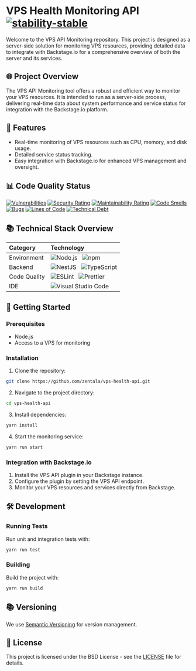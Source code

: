 # VPS Health Monitoring API [![stability-stable](https://img.shields.io/badge/stability-stable-green.svg)](https://github.com/emersion/stability-badges#stable)

Welcome to the VPS API Monitoring repository. This project is designed as a server-side solution for monitoring VPS resources, providing detailed data to integrate with Backstage.io for a comprehensive overview of both the server and its services.

## 🌐 Project Overview

The VPS API Monitoring tool offers a robust and efficient way to monitor your VPS resources. It is intended to run as a server-side process, delivering real-time data about system performance and service status for integration with the Backstage.io platform.

## 🚀 Features

- Real-time monitoring of VPS resources such as CPU, memory, and disk usage.
- Detailed service status tracking.
- Easy integration with Backstage.io for enhanced VPS management and oversight.

## 📊 Code Quality Status

[![Vulnerabilities](https://sonarcloud.io/api/project_badges/measure?project=zentala_vps-health-api&metric=vulnerabilities)](https://sonarcloud.io/summary/new_code?id=zentala_vps-health-api)
[![Security Rating](https://sonarcloud.io/api/project_badges/measure?project=zentala_vps-health-api&metric=security_rating)](https://sonarcloud.io/summary/new_code?id=zentala_vps-health-api)
[![Maintainability Rating](https://sonarcloud.io/api/project_badges/measure?project=zentala_vps-health-api&metric=sqale_rating)](https://sonarcloud.io/summary/new_code?id=zentala_vps-health-api)
[![Code Smells](https://sonarcloud.io/api/project_badges/measure?project=zentala_vps-health-api&metric=code_smells)](https://sonarcloud.io/summary/new_code?id=zentala_vps-health-api)
[![Bugs](https://sonarcloud.io/api/project_badges/measure?project=zentala_vps-health-api&metric=bugs)](https://sonarcloud.io/summary/new_code?id=zentala_vps-health-api)
[![Lines of Code](https://sonarcloud.io/api/project_badges/measure?project=zentala_vps-health-api&metric=ncloc)](https://sonarcloud.io/summary/new_code?id=zentala_vps-health-api)
[![Technical Debt](https://sonarcloud.io/api/project_badges/measure?project=zentala_vps-health-api&metric=sqale_index)](https://sonarcloud.io/summary/new_code?id=zentala_vps-health-api)

## 📚 Technical Stack Overview

| Category    | Technology  |
| :---------- | :---------- |
| Environment | ![Node.js](https://img.shields.io/badge/-Node.js-339933?logo=nodedotjs&logoColor=white) &nbsp; ![npm](https://img.shields.io/badge/-npm-CB3837?logo=npm&logoColor=white) |
| Backend     | ![NestJS](https://img.shields.io/badge/-NestJS-ea2845.svg?logo=nestjs) &nbsp; ![TypeScript](https://img.shields.io/badge/-TypeScript-3178C6?logo=typescript&logoColor=white) |
| Code Quality | ![ESLint](https://img.shields.io/badge/-ESLint-4B32C3?logo=eslint&logoColor=white) &nbsp; ![Prettier](https://img.shields.io/badge/-Prettier-F7B93E?logo=prettier&logoColor=black) |
| IDE         | ![Visual Studio Code](https://img.shields.io/badge/-VisualStudioCode-007ACC?logo=visualstudiocode&logoColor=white) |

## 🚀 Getting Started

### Prerequisites

- Node.js
- Access to a VPS for monitoring

### Installation

1. Clone the repository:

```bash
git clone https://github.com/zentala/vps-health-api.git
```

2. Navigate to the project directory:
```bash
cd vps-health-api
```

3. Install dependencies:
```bash
yarn install
```

4. Start the monitoring service:
```bash
yarn run start
```

### Integration with Backstage.io
1. Install the VPS API plugin in your Backstage instance.
2. Configure the plugin by setting the VPS API endpoint.
3. Monitor your VPS resources and services directly from Backstage.

## 🛠️ Development
### Running Tests
Run unit and integration tests with:

```bash
yarn run test
```

### Building
Build the project with:

```bash
yarn run build
```

## 📚 Versioning
We use [Semantic Versioning](https://semver.org/) for version management.

## 📝 License
This project is licensed under the BSD License - see the [LICENSE](./LICENSE.md) file for details.